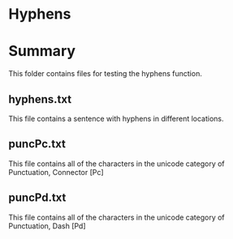 Hyphens
=======

# Summary
This folder contains files for testing the hyphens function.

## hyphens.txt
This file contains a sentence with hyphens in different locations.

## puncPc.txt
This file contains all of the characters in the unicode category of Punctuation, Connector [Pc]

## puncPd.txt
This file contains all of the characters in the unicode category of Punctuation, Dash [Pd]
